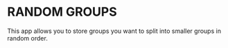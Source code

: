 # RANDOM GROUPS

This app allows you to store groups you want to split into smaller groups in random order. 
